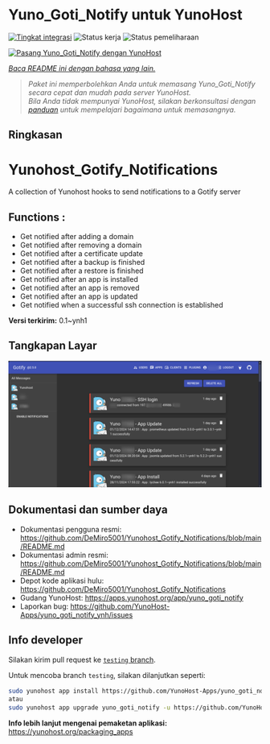 <!--
N.B.: README ini dibuat secara otomatis oleh <https://github.com/YunoHost/apps/tree/master/tools/readme_generator>
Ini TIDAK boleh diedit dengan tangan.
-->

# Yuno_Goti_Notify untuk YunoHost

[![Tingkat integrasi](https://apps.yunohost.org/badge/integration/yuno_goti_notify)](https://ci-apps.yunohost.org/ci/apps/yuno_goti_notify/)
![Status kerja](https://apps.yunohost.org/badge/state/yuno_goti_notify)
![Status pemeliharaan](https://apps.yunohost.org/badge/maintained/yuno_goti_notify)

[![Pasang Yuno_Goti_Notify dengan YunoHost](https://install-app.yunohost.org/install-with-yunohost.svg)](https://install-app.yunohost.org/?app=yuno_goti_notify)

*[Baca README ini dengan bahasa yang lain.](./ALL_README.md)*

> *Paket ini memperbolehkan Anda untuk memasang Yuno_Goti_Notify secara cepat dan mudah pada server YunoHost.*  
> *Bila Anda tidak mempunyai YunoHost, silakan berkonsultasi dengan [panduan](https://yunohost.org/install) untuk mempelajari bagaimana untuk memasangnya.*

## Ringkasan

# Yunohost_Gotify_Notifications
A collection of Yunohost hooks to send notifications to a Gotify server

## Functions :
  * Get notified after adding a domain
  * Get notified after removing a domain
  * Get notified after a certificate update
  * Get notified after a backup is finished
  * Get notified after a restore is finished
  * Get notified after an app is installed
  * Get notified after an app is removed
  * Get notified after an app is updated
  * Get notified when a successful ssh connection is established


**Versi terkirim:** 0.1~ynh1

## Tangkapan Layar

![Tangkapan Layar pada Yuno_Goti_Notify](./doc/screenshots/IMG_20241205_224629.png)

## Dokumentasi dan sumber daya

- Dokumentasi pengguna resmi: <https://github.com/DeMiro5001/Yunohost_Gotify_Notifications/blob/main/README.md>
- Dokumentasi admin resmi: <https://github.com/DeMiro5001/Yunohost_Gotify_Notifications/blob/main/README.md>
- Depot kode aplikasi hulu: <https://github.com/DeMiro5001/Yunohost_Gotify_Notifications>
- Gudang YunoHost: <https://apps.yunohost.org/app/yuno_goti_notify>
- Laporkan bug: <https://github.com/YunoHost-Apps/yuno_goti_notify_ynh/issues>

## Info developer

Silakan kirim pull request ke [`testing` branch](https://github.com/YunoHost-Apps/yuno_goti_notify_ynh/tree/testing).

Untuk mencoba branch `testing`, silakan dilanjutkan seperti:

```bash
sudo yunohost app install https://github.com/YunoHost-Apps/yuno_goti_notify_ynh/tree/testing --debug
atau
sudo yunohost app upgrade yuno_goti_notify -u https://github.com/YunoHost-Apps/yuno_goti_notify_ynh/tree/testing --debug
```

**Info lebih lanjut mengenai pemaketan aplikasi:** <https://yunohost.org/packaging_apps>
